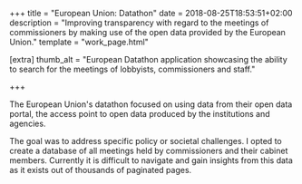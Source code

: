 +++
title = "European Union: Datathon"
date = 2018-08-25T18:53:51+02:00
description = "Improving transparency with regard to the meetings of commissioners by making use of the open data provided by the European Union."
template = "work_page.html"

[extra]
thumb_alt = "European Datathon application showcasing the ability to search for the meetings of lobbyists, commissioners and staff."

+++

The European Union's datathon focused on using data from their open data portal, the access point to open data produced by the institutions and agencies.

The goal was to address specific policy or societal challenges. I opted to create a database of all meetings held by commissioners and their cabinet members. Currently it is difficult to navigate and gain insights from this data as it exists out of thousands of paginated pages.
